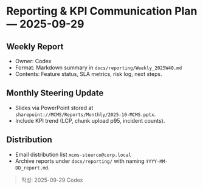 # Reporting & KPI Communication Plan — 2025-09-29

## Weekly Report
- Owner: Codex
- Format: Markdown summary in `docs/reporting/Weekly_2025W40.md`
- Contents: Feature status, SLA metrics, risk log, next steps.

## Monthly Steering Update
- Slides via PowerPoint stored at `sharepoint://MCMS/Reports/Monthly/2025-10-MCMS.pptx`.
- Include KPI trend (LCP, chunk upload p95, incident counts).

## Distribution
- Email distribution list `mcms-steerco@corp.local`
- Archive reports under `docs/reporting/` with naming `YYYY-MM-DD_report.md`.

> 작성: 2025-09-29 Codex
